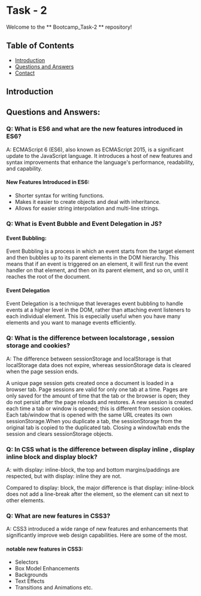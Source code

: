# Task - 2

Welcome to the ** Bootcamp_Task-2 ** repository!

## Table of Contents

- [Introduction](#introduction)
- [Questions and Answers](#questions-and-answers)
- [Contact](#contact)

## Introduction


## Questions and Answers:

### Q:  What is ES6 and what are the new features introduced in ES6? 

A: ECMAScript 6 (ES6), also known as ECMAScript 2015, is a significant update to the JavaScript language. It introduces a host of new features and syntax improvements that enhance the language's performance, readability, and capability.
#### New Features Introduced in ES6:
- Shorter syntax for writing functions.
- Makes it easier to create objects and deal with inheritance.
- Allows for easier string interpolation and multi-line strings.




### Q: What is Event Bubble and Event Delegation in JS?

#### Event Bubbling:
Event Bubbling is a process in which an event starts from the target element and then bubbles up to its parent elements in the DOM hierarchy. This means that if an event is triggered on an element, it will first run the event handler on that element, and then on its parent element, and so on, until it reaches the root of the document.

#### Event Delegation
Event Delegation is a technique that leverages event bubbling to handle events at a higher level in the DOM, rather than attaching event listeners to each individual element. This is especially useful when you have many elements and you want to manage events efficiently.

### Q: What is the difference between localstorage , session storage and cookies?

A: The difference between sessionStorage and localStorage is that localStorage data does not expire, whereas sessionStorage data is cleared when the page session ends.

A unique page session gets created once a document is loaded in a browser tab. Page sessions are valid for only one tab at a time. Pages are only saved for the amount of time that the tab or the browser is open; they do not persist after the page reloads and restores. A new session is created each time a tab or window is opened; this is different from session cookies. Each tab/window that is opened with the same URL creates its own sessionStorage.When you duplicate a tab, the sessionStorage from the original tab is copied to the duplicated tab. Closing a window/tab ends the session and clears sessionStorage objects.


### Q: In CSS what is the difference between display inline , display inline block and display block?

A: with display: inline-block, the top and bottom margins/paddings are respected, but with display: inline they are not.

Compared to display: block, the major difference is that display: inline-block does not add a line-break after the element, so the element can sit next to other elements.

### Q: What are new features in CSS3?

A: CSS3 introduced a wide range of new features and enhancements that significantly improve web design capabilities. Here are some of the most. 
#### notable new features in CSS3:

- Selectors
- Box Model Enhancements
- Backgrounds
- Text Effects
- Transitions and Animations etc.

